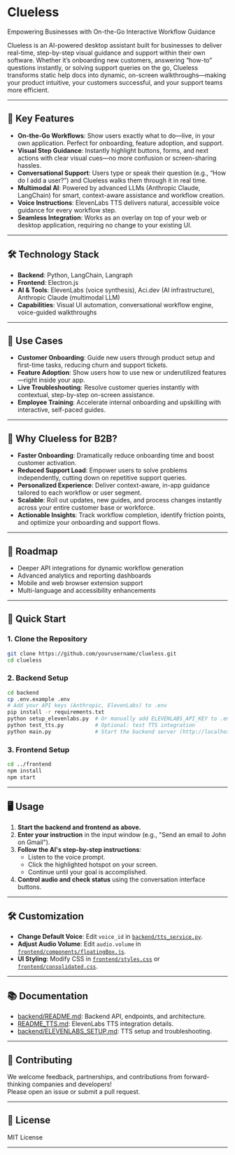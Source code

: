 # Clueless  
Empowering Businesses with On-the-Go Interactive Workflow Guidance

Clueless is an AI-powered desktop assistant built for businesses to deliver real-time, step-by-step visual guidance and support within their own software. Whether it’s onboarding new customers, answering “how-to” questions instantly, or solving support queries on the go, Clueless transforms static help docs into dynamic, on-screen walkthroughs—making your product intuitive, your customers successful, and your support teams more efficient.

---

## 🚀 Key Features

- **On-the-Go Workflows**: Show users exactly what to do—live, in your own application. Perfect for onboarding, feature adoption, and support.
- **Visual Step Guidance**: Instantly highlight buttons, forms, and next actions with clear visual cues—no more confusion or screen-sharing hassles.
- **Conversational Support**: Users type or speak their question (e.g., “How do I add a user?”) and Clueless walks them through it in real time.
- **Multimodal AI**: Powered by advanced LLMs (Anthropic Claude, LangChain) for smart, context-aware assistance and workflow creation.
- **Voice Instructions**: ElevenLabs TTS delivers natural, accessible voice guidance for every workflow step.
- **Seamless Integration**: Works as an overlay on top of your web or desktop application, requiring no change to your existing UI.

---

## 🛠️ Technology Stack

- **Backend**: Python, LangChain, Langraph
- **Frontend**: Electron.js
- **AI & Tools**: ElevenLabs (voice synthesis), Aci.dev (AI infrastructure), Anthropic Claude (multimodal LLM)
- **Capabilities**: Visual UI automation, conversational workflow engine, voice-guided walkthroughs

---

## 🎯 Use Cases

- **Customer Onboarding**: Guide new users through product setup and first-time tasks, reducing churn and support tickets.
- **Feature Adoption**: Show users how to use new or underutilized features—right inside your app.
- **Live Troubleshooting**: Resolve customer queries instantly with contextual, step-by-step on-screen assistance.
- **Employee Training**: Accelerate internal onboarding and upskilling with interactive, self-paced guides.

---

## 🌟 Why Clueless for B2B?

- **Faster Onboarding**: Dramatically reduce onboarding time and boost customer activation.
- **Reduced Support Load**: Empower users to solve problems independently, cutting down on repetitive support queries.
- **Personalized Experience**: Deliver context-aware, in-app guidance tailored to each workflow or user segment.
- **Scalable**: Roll out updates, new guides, and process changes instantly across your entire customer base or workforce.
- **Actionable Insights**: Track workflow completion, identify friction points, and optimize your onboarding and support flows.

---

## 🔮 Roadmap

- Deeper API integrations for dynamic workflow generation
- Advanced analytics and reporting dashboards
- Mobile and web browser extension support
- Multi-language and accessibility enhancements

---

## 🚀 Quick Start

### 1. Clone the Repository

```bash
git clone https://github.com/yourusername/clueless.git
cd clueless
```

### 2. Backend Setup

```bash
cd backend
cp .env.example .env
# Add your API keys (Anthropic, ElevenLabs) to .env
pip install -r requirements.txt
python setup_elevenlabs.py  # Or manually add ELEVENLABS_API_KEY to .env
python test_tts.py          # Optional: test TTS integration
python main.py              # Start the backend server (http://localhost:8000)
```

### 3. Frontend Setup

```bash
cd ../frontend
npm install
npm start
```

---

## 🖥️ Usage

1. **Start the backend and frontend as above.**
2. **Enter your instruction** in the input window (e.g., "Send an email to John on Gmail").
3. **Follow the AI's step-by-step instructions**:
    - Listen to the voice prompt.
    - Click the highlighted hotspot on your screen.
    - Continue until your goal is accomplished.
4. **Control audio and check status** using the conversation interface buttons.

---

## 🛠️ Customization

- **Change Default Voice**: Edit `voice_id` in [`backend/tts_service.py`](backend/tts_service.py).
- **Adjust Audio Volume**: Edit `audio.volume` in [`frontend/components/floatingBox.js`](frontend/components/floatingBox.js).
- **UI Styling**: Modify CSS in [`frontend/styles.css`](frontend/styles.css) or [`frontend/consolidated.css`](frontend/consolidated.css).

---

## 📚 Documentation

- [backend/README.md](backend/README.md): Backend API, endpoints, and architecture.
- [README_TTS.md](README_TTS.md): ElevenLabs TTS integration details.
- [backend/ELEVENLABS_SETUP.md](backend/ELEVENLABS_SETUP.md): TTS setup and troubleshooting.

---

## 🤝 Contributing
We welcome feedback, partnerships, and contributions from forward-thinking companies and developers!  
Please open an issue or submit a pull request.


---

## 📜 License

MIT License

---
